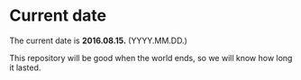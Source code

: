 # Current date

The current date is **2016.08.15.** (YYYY.MM.DD.)

This repository will be good when the world ends, so we will know how long it lasted.